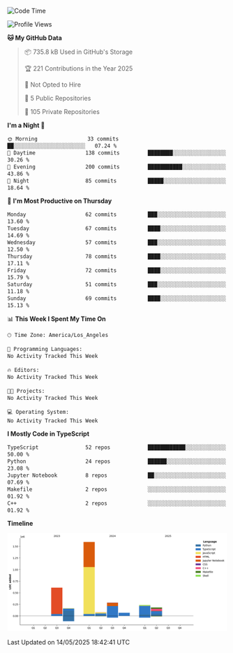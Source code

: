 <!--START_SECTION:waka-->
![Code Time](http://img.shields.io/badge/Code%20Time-68%20hrs%2046%20mins-blue)

![Profile Views](http://img.shields.io/badge/Profile%20Views-0-blue)

**🐱 My GitHub Data** 

> 📦 735.8 kB Used in GitHub's Storage 
 > 
> 🏆 221 Contributions in the Year 2025
 > 
> 🚫 Not Opted to Hire
 > 
> 📜 5 Public Repositories 
 > 
> 🔑 105 Private Repositories 
 > 
**I'm a Night 🦉** 

```text
🌞 Morning                33 commits          ██░░░░░░░░░░░░░░░░░░░░░░░   07.24 % 
🌆 Daytime                138 commits         ████████░░░░░░░░░░░░░░░░░   30.26 % 
🌃 Evening                200 commits         ███████████░░░░░░░░░░░░░░   43.86 % 
🌙 Night                  85 commits          █████░░░░░░░░░░░░░░░░░░░░   18.64 % 
```
📅 **I'm Most Productive on Thursday** 

```text
Monday                   62 commits          ███░░░░░░░░░░░░░░░░░░░░░░   13.60 % 
Tuesday                  67 commits          ████░░░░░░░░░░░░░░░░░░░░░   14.69 % 
Wednesday                57 commits          ███░░░░░░░░░░░░░░░░░░░░░░   12.50 % 
Thursday                 78 commits          ████░░░░░░░░░░░░░░░░░░░░░   17.11 % 
Friday                   72 commits          ████░░░░░░░░░░░░░░░░░░░░░   15.79 % 
Saturday                 51 commits          ███░░░░░░░░░░░░░░░░░░░░░░   11.18 % 
Sunday                   69 commits          ████░░░░░░░░░░░░░░░░░░░░░   15.13 % 
```


📊 **This Week I Spent My Time On** 

```text
🕑︎ Time Zone: America/Los_Angeles

💬 Programming Languages: 
No Activity Tracked This Week

🔥 Editors: 
No Activity Tracked This Week

🐱‍💻 Projects: 
No Activity Tracked This Week

💻 Operating System: 
No Activity Tracked This Week
```

**I Mostly Code in TypeScript** 

```text
TypeScript               52 repos            ████████████░░░░░░░░░░░░░   50.00 % 
Python                   24 repos            ██████░░░░░░░░░░░░░░░░░░░   23.08 % 
Jupyter Notebook         8 repos             ██░░░░░░░░░░░░░░░░░░░░░░░   07.69 % 
Makefile                 2 repos             ░░░░░░░░░░░░░░░░░░░░░░░░░   01.92 % 
C++                      2 repos             ░░░░░░░░░░░░░░░░░░░░░░░░░   01.92 % 
```



**Timeline**

![Lines of Code chart](https://raw.githubusercontent.com/hassanxelamin/hassanxelamin/main/assets/bar_graph.png)


 Last Updated on 14/05/2025 18:42:41 UTC
<!--END_SECTION:waka-->

<!--
**hassanxelamin/hassanxelamin** is a ✨ _special_ ✨ repository because its `README.md` (this file) appears on your GitHub profile.

Here are some ideas to get you started:

- 🔭 I’m currently working on ...
- 🌱 I’m currently learning ...
- 👯 I’m looking to collaborate on ...
- 🤔 I’m looking for help with ...
- 💬 Ask me about ...
- 📫 How to reach me: ...
- 😄 Pronouns: ...
- ⚡ Fun fact: ...
-->
